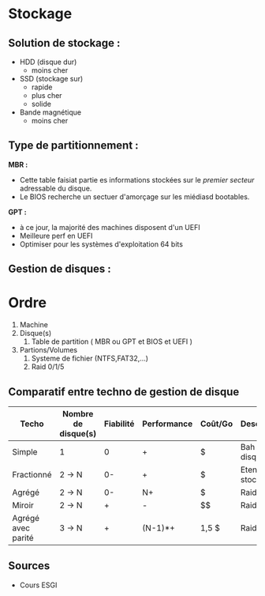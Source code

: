 # Stockage

## Solution de stockage :

- HDD (disque dur)
  - moins cher
- SSD (stockage sur)
  - rapide
  - plus cher
  - solide
- Bande magnétique
  - moins cher


## Type de partitionnement :

**MBR :** 
- Cette table faisiat partie es informations stockées sur le *premier secteur* adressable du disque.
- Le BIOS recherche un sectuer d'amorçage sur les miédiasd bootables.

**GPT :** 
- à ce jour, la majorité des machines disposent d'un UEFI
- Meilleure perf en UEFI
- Optimiser pour les systèmes d'exploitation 64 bits

## Gestion de disques :

# Ordre 

1. Machine
2. Disque(s)
   1. Table de partition ( MBR ou GPT et BIOS et UEFI )
3. Partions/Volumes
   1. Systeme de fichier (NTFS,FAT32,...)
   2. Raid 0/1/5

## Comparatif entre techno de gestion de disque

| Techo              | Nombre de disque(s) | Fiabilité | Performance | Coût/Go | Description         |
| ------------------ | ------------------- | --------- | ----------- | ------- | ------------------- |
| Simple             | 1                   | 0         | +           | $       | Bah un disque       |
| Fractionné         | 2 -> N              | 0-        | +           | $       | Etendre le stockage |
| Agrégé             | 2 -> N              | 0-        | N+          | $       | Raid 0              |
| Miroir             | 2 -> N              | +         | -           | $$      | Raid 1              |
| Agrégé avec parité | 3 -> N              | +         | (N-1)*+     | 1,5 $   | Raid 5              |

## Sources 

- Cours ESGI 